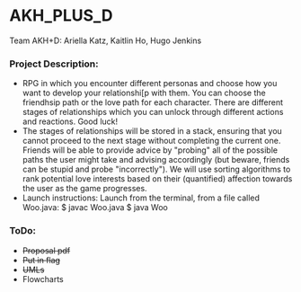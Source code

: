 # AKH_PLUS_D
Team AKH+D: Ariella Katz, Kaitlin Ho, Hugo Jenkins
### Project Description:
* RPG in which you encounter different personas and choose how you want to
develop your relationshi[p with them. You can choose the friendhsip path or the love path for each character. There are different stages of relationships which you can unlock through different actions and reactions. Good luck!
* The stages of relationships will be stored in a stack, ensuring that you cannot proceed to the next stage without completing the current one. Friends will be able to provide advice by "probing" all of the possible paths the user might take and advising accordingly (but beware, friends can be stupid and probe "incorrectly"). We will use sorting algorithms to rank potential love interests based on their (quantified) affection towards the user as the game progresses.
* Launch instructions: Launch from the terminal, from a file called Woo.java:
  $ javac Woo.java
  $ java Woo

### ToDo:
* ~~Proposal pdf~~
* ~~Put in flag~~
* ~~UMLs~~
* Flowcharts
